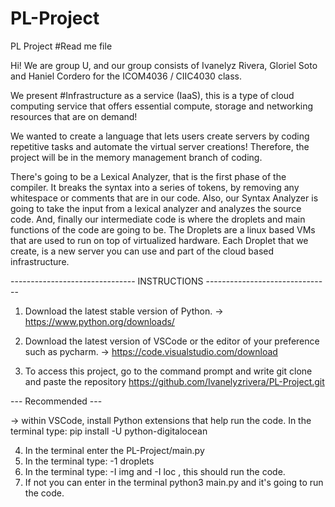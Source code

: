 # PL-Project
PL Project 
#Read me file

Hi! We are group U, and our group consists of Ivanelyz Rivera, Gloriel Soto and Haniel Cordero for the  ICOM4036 / CIIC4030 class. 

We present #Infrastructure as a service (IaaS), this is a type of cloud computing service that offers essential compute, storage and networking resources that are on demand! 

We wanted to create a language that lets users create servers by coding repetitive tasks and automate the virtual server creations! Therefore, the project will be in the memory management branch of coding.

There's going to be a Lexical Analyzer, that is the first phase of the compiler. It breaks the syntax into a series of tokens, by removing any whitespace or comments that are in our code. 
Also, our Syntax Analyzer is going to take the input from a lexical analyzer and analyzes the source code. 
And, finally our intermediate code is where the droplets and main functions of the code are going to be.
The Droplets are a linux based VMs that are used to run on top of virtualized hardware.
Each Droplet that we create, is a new server you can use and part of the cloud based infrastructure.


------------------------------- INSTRUCTIONS -------------------------------

1. Download the latest stable version of Python. 
-> https://www.python.org/downloads/ 
 
2. Download the latest version of VSCode or the editor of your preference such as pycharm. 
-> https://code.visualstudio.com/download

3. To access this project, go to the command prompt and write git clone and paste the repository https://github.com/Ivanelyzrivera/PL-Project.git

--- Recommended ---

-> within VSCode, install Python extensions that help run the code. 
In the terminal type: pip install -U python-digitalocean

4. In the terminal enter the PL-Project/main.py
5. In the terminal type: -1 droplets 
6. In the terminal type: -I img and -I loc , this should run the code. 
7. If not you can enter in the terminal python3 main.py and it's going to run the code. 
